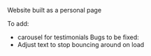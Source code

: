 Website built as a personal page

To add:
  - carousel for testimonials
Bugs to be fixed: 
  - Adjust text to stop bouncing around on load
